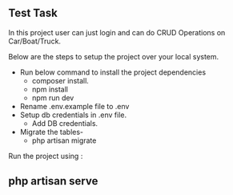 ## Test Task

In this project user can just login and can do CRUD Operations on Car/Boat/Truck.

Below are the steps to setup the project over your local system.

- Run below command to install the project dependencies
    - composer install.
    - npm install
    - npm run dev
- Rename .env.example file to .env
- Setup db credentials in .env file.
    - Add DB credentials.
- Migrate the tables- 
    - php artisan migrate

Run the project using : 

## php artisan serve
